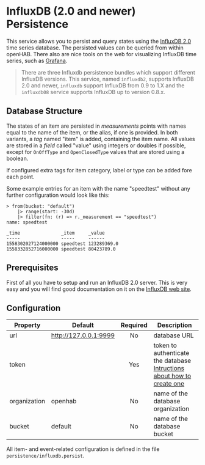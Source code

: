 # InfluxDB (2.0 and newer) Persistence

This service allows you to persist and query states using the [InfluxDB 2.0](https://v2.docs.influxdata.com/v2.0/) time series database. The persisted values can be queried from within openHAB. There also are nice tools on the web for visualizing InfluxDB time series, such as [Grafana](http://grafana.org/).

> There are three Influxdb persistence bundles which support different InfluxDB versions.  This service, named `influxdb2`,
> supports InfluxDB 2.0 and newer, `influxdb` support InfluxDB from 0.9 to 1.X and the `influxdb08` service supports InfluxDB up to version 0.8.x.

## Database Structure

The states of an item are persisted in *measurements* points with names equal to the name of the item, or the alias, if one is provided. In both variants, a *tag* named "item" is added, containing the item name. All values are stored in a *field* called "value" using integers or doubles if possible, except for `OnOffType` and `OpenClosedType` values that are stored using a boolean.

If configured extra tags for item category, label or type can be added fore each point.


Some example entries for an item with the name "speedtest" without any further configuration would look like this:

    > from(bucket: "default")
        |> range(start: -30d)
        |> filter(fn: (r) => r._measurement == "speedtest")
    name: speedtest
    
    _time               _item     _value
    -----               -----     ------
    1558302027124000000 speedtest 123289369.0
    1558332852716000000 speedtest 80423789.0


## Prerequisites

First of all you have to setup and run an InfluxDB 2.0 server. This is very easy and you will find good documentation on it on the [InfluxDB web site](https://v2.docs.influxdata.com/v2.0/get-started/).

## Configuration


| Property | Default | Required | Description |
|----------|---------|:--------:|-------------|
| url      | http://127.0.0.1:9999  | No | database URL |
| token |         |    Yes   | token to authenticate the database [Intructions about how to create one](https://v2.docs.influxdata.com/v2.0/security/tokens/create-token/) |
| organization       | openhab |    No    | name of the database organization |
| bucket | default |  No | name of the database bucket |

All item- and event-related configuration is defined in the file `persistence/influxdb.persist`.

